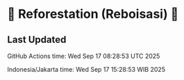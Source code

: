 
# 🌳 Reforestation (Reboisasi) 🌲

## Last Updated

GitHub Actions time: Wed Sep 17 08:28:53 UTC 2025

Indonesia/Jakarta time: Wed Sep 17 15:28:53 WIB 2025
